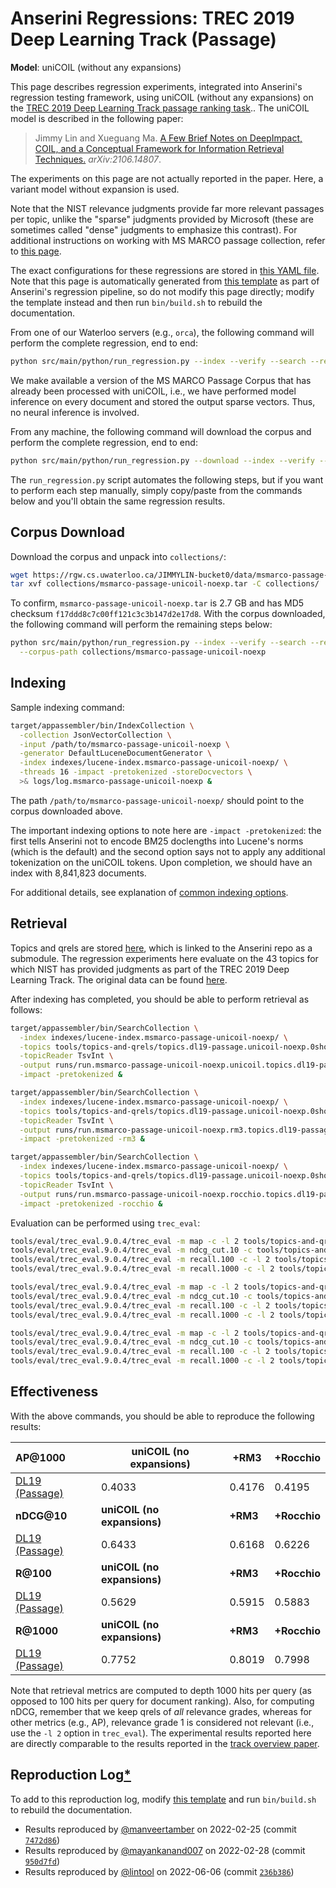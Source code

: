 # Anserini Regressions: TREC 2019 Deep Learning Track (Passage)

**Model**: uniCOIL (without any expansions)

This page describes regression experiments, integrated into Anserini's regression testing framework, using uniCOIL (without any expansions) on the [TREC 2019 Deep Learning Track passage ranking task](https://trec.nist.gov/data/deep2019.html)..
The uniCOIL model is described in the following paper:

> Jimmy Lin and Xueguang Ma. [A Few Brief Notes on DeepImpact, COIL, and a Conceptual Framework for Information Retrieval Techniques.](https://arxiv.org/abs/2106.14807) _arXiv:2106.14807_.

The experiments on this page are not actually reported in the paper.
Here, a variant model without expansion is used.

Note that the NIST relevance judgments provide far more relevant passages per topic, unlike the "sparse" judgments provided by Microsoft (these are sometimes called "dense" judgments to emphasize this contrast).
For additional instructions on working with MS MARCO passage collection, refer to [this page](../../docs/experiments-msmarco-passage.md).

The exact configurations for these regressions are stored in [this YAML file](../../src/main/resources/regression/dl19-passage-unicoil-noexp.yaml).
Note that this page is automatically generated from [this template](../../src/main/resources/docgen/templates/dl19-passage-unicoil-noexp.template) as part of Anserini's regression pipeline, so do not modify this page directly; modify the template instead and then run `bin/build.sh` to rebuild the documentation.

From one of our Waterloo servers (e.g., `orca`), the following command will perform the complete regression, end to end:

```bash
python src/main/python/run_regression.py --index --verify --search --regression dl19-passage-unicoil-noexp
```

We make available a version of the MS MARCO Passage Corpus that has already been processed with uniCOIL, i.e., we have performed model inference on every document and stored the output sparse vectors.
Thus, no neural inference is involved.

From any machine, the following command will download the corpus and perform the complete regression, end to end:

```bash
python src/main/python/run_regression.py --download --index --verify --search --regression dl19-passage-unicoil-noexp
```

The `run_regression.py` script automates the following steps, but if you want to perform each step manually, simply copy/paste from the commands below and you'll obtain the same regression results.

## Corpus Download

Download the corpus and unpack into `collections/`:

```bash
wget https://rgw.cs.uwaterloo.ca/JIMMYLIN-bucket0/data/msmarco-passage-unicoil-noexp.tar -P collections/
tar xvf collections/msmarco-passage-unicoil-noexp.tar -C collections/
```

To confirm, `msmarco-passage-unicoil-noexp.tar` is 2.7 GB and has MD5 checksum `f17ddd8c7c00ff121c3c3b147d2e17d8`.
With the corpus downloaded, the following command will perform the remaining steps below:

```bash
python src/main/python/run_regression.py --index --verify --search --regression dl19-passage-unicoil-noexp \
  --corpus-path collections/msmarco-passage-unicoil-noexp
```

## Indexing

Sample indexing command:

```bash
target/appassembler/bin/IndexCollection \
  -collection JsonVectorCollection \
  -input /path/to/msmarco-passage-unicoil-noexp \
  -generator DefaultLuceneDocumentGenerator \
  -index indexes/lucene-index.msmarco-passage-unicoil-noexp/ \
  -threads 16 -impact -pretokenized -storeDocvectors \
  >& logs/log.msmarco-passage-unicoil-noexp &
```

The path `/path/to/msmarco-passage-unicoil-noexp/` should point to the corpus downloaded above.

The important indexing options to note here are `-impact -pretokenized`: the first tells Anserini not to encode BM25 doclengths into Lucene's norms (which is the default) and the second option says not to apply any additional tokenization on the uniCOIL tokens.
Upon completion, we should have an index with 8,841,823 documents.

For additional details, see explanation of [common indexing options](../../docs/common-indexing-options.md).

## Retrieval

Topics and qrels are stored [here](https://github.com/castorini/anserini-tools/tree/master/topics-and-qrels), which is linked to the Anserini repo as a submodule.
The regression experiments here evaluate on the 43 topics for which NIST has provided judgments as part of the TREC 2019 Deep Learning Track.
The original data can be found [here](https://trec.nist.gov/data/deep2019.html).

After indexing has completed, you should be able to perform retrieval as follows:

```bash
target/appassembler/bin/SearchCollection \
  -index indexes/lucene-index.msmarco-passage-unicoil-noexp/ \
  -topics tools/topics-and-qrels/topics.dl19-passage.unicoil-noexp.0shot.tsv.gz \
  -topicReader TsvInt \
  -output runs/run.msmarco-passage-unicoil-noexp.unicoil.topics.dl19-passage.unicoil-noexp.0shot.txt \
  -impact -pretokenized &

target/appassembler/bin/SearchCollection \
  -index indexes/lucene-index.msmarco-passage-unicoil-noexp/ \
  -topics tools/topics-and-qrels/topics.dl19-passage.unicoil-noexp.0shot.tsv.gz \
  -topicReader TsvInt \
  -output runs/run.msmarco-passage-unicoil-noexp.rm3.topics.dl19-passage.unicoil-noexp.0shot.txt \
  -impact -pretokenized -rm3 &

target/appassembler/bin/SearchCollection \
  -index indexes/lucene-index.msmarco-passage-unicoil-noexp/ \
  -topics tools/topics-and-qrels/topics.dl19-passage.unicoil-noexp.0shot.tsv.gz \
  -topicReader TsvInt \
  -output runs/run.msmarco-passage-unicoil-noexp.rocchio.topics.dl19-passage.unicoil-noexp.0shot.txt \
  -impact -pretokenized -rocchio &
```

Evaluation can be performed using `trec_eval`:

```bash
tools/eval/trec_eval.9.0.4/trec_eval -m map -c -l 2 tools/topics-and-qrels/qrels.dl19-passage.txt runs/run.msmarco-passage-unicoil-noexp.unicoil.topics.dl19-passage.unicoil-noexp.0shot.txt
tools/eval/trec_eval.9.0.4/trec_eval -m ndcg_cut.10 -c tools/topics-and-qrels/qrels.dl19-passage.txt runs/run.msmarco-passage-unicoil-noexp.unicoil.topics.dl19-passage.unicoil-noexp.0shot.txt
tools/eval/trec_eval.9.0.4/trec_eval -m recall.100 -c -l 2 tools/topics-and-qrels/qrels.dl19-passage.txt runs/run.msmarco-passage-unicoil-noexp.unicoil.topics.dl19-passage.unicoil-noexp.0shot.txt
tools/eval/trec_eval.9.0.4/trec_eval -m recall.1000 -c -l 2 tools/topics-and-qrels/qrels.dl19-passage.txt runs/run.msmarco-passage-unicoil-noexp.unicoil.topics.dl19-passage.unicoil-noexp.0shot.txt

tools/eval/trec_eval.9.0.4/trec_eval -m map -c -l 2 tools/topics-and-qrels/qrels.dl19-passage.txt runs/run.msmarco-passage-unicoil-noexp.rm3.topics.dl19-passage.unicoil-noexp.0shot.txt
tools/eval/trec_eval.9.0.4/trec_eval -m ndcg_cut.10 -c tools/topics-and-qrels/qrels.dl19-passage.txt runs/run.msmarco-passage-unicoil-noexp.rm3.topics.dl19-passage.unicoil-noexp.0shot.txt
tools/eval/trec_eval.9.0.4/trec_eval -m recall.100 -c -l 2 tools/topics-and-qrels/qrels.dl19-passage.txt runs/run.msmarco-passage-unicoil-noexp.rm3.topics.dl19-passage.unicoil-noexp.0shot.txt
tools/eval/trec_eval.9.0.4/trec_eval -m recall.1000 -c -l 2 tools/topics-and-qrels/qrels.dl19-passage.txt runs/run.msmarco-passage-unicoil-noexp.rm3.topics.dl19-passage.unicoil-noexp.0shot.txt

tools/eval/trec_eval.9.0.4/trec_eval -m map -c -l 2 tools/topics-and-qrels/qrels.dl19-passage.txt runs/run.msmarco-passage-unicoil-noexp.rocchio.topics.dl19-passage.unicoil-noexp.0shot.txt
tools/eval/trec_eval.9.0.4/trec_eval -m ndcg_cut.10 -c tools/topics-and-qrels/qrels.dl19-passage.txt runs/run.msmarco-passage-unicoil-noexp.rocchio.topics.dl19-passage.unicoil-noexp.0shot.txt
tools/eval/trec_eval.9.0.4/trec_eval -m recall.100 -c -l 2 tools/topics-and-qrels/qrels.dl19-passage.txt runs/run.msmarco-passage-unicoil-noexp.rocchio.topics.dl19-passage.unicoil-noexp.0shot.txt
tools/eval/trec_eval.9.0.4/trec_eval -m recall.1000 -c -l 2 tools/topics-and-qrels/qrels.dl19-passage.txt runs/run.msmarco-passage-unicoil-noexp.rocchio.topics.dl19-passage.unicoil-noexp.0shot.txt
```

## Effectiveness

With the above commands, you should be able to reproduce the following results:

| **AP@1000**                                                                                                  | **uniCOIL (no expansions)**| **+RM3**  | **+Rocchio**|
|:-------------------------------------------------------------------------------------------------------------|-----------|-----------|-----------|
| [DL19 (Passage)](https://trec.nist.gov/data/deep2020.html)                                                   | 0.4033    | 0.4176    | 0.4195    |
| **nDCG@10**                                                                                                  | **uniCOIL (no expansions)**| **+RM3**  | **+Rocchio**|
| [DL19 (Passage)](https://trec.nist.gov/data/deep2020.html)                                                   | 0.6433    | 0.6168    | 0.6226    |
| **R@100**                                                                                                    | **uniCOIL (no expansions)**| **+RM3**  | **+Rocchio**|
| [DL19 (Passage)](https://trec.nist.gov/data/deep2020.html)                                                   | 0.5629    | 0.5915    | 0.5883    |
| **R@1000**                                                                                                   | **uniCOIL (no expansions)**| **+RM3**  | **+Rocchio**|
| [DL19 (Passage)](https://trec.nist.gov/data/deep2020.html)                                                   | 0.7752    | 0.8019    | 0.7998    |

Note that retrieval metrics are computed to depth 1000 hits per query (as opposed to 100 hits per query for document ranking).
Also, for computing nDCG, remember that we keep qrels of _all_ relevance grades, whereas for other metrics (e.g., AP), relevance grade 1 is considered not relevant (i.e., use the `-l 2` option in `trec_eval`).
The experimental results reported here are directly comparable to the results reported in the [track overview paper](https://arxiv.org/abs/2003.07820).

## Reproduction Log[*](../../docs/reproducibility.md)

To add to this reproduction log, modify [this template](../../src/main/resources/docgen/templates/dl19-passage-unicoil-noexp.template) and run `bin/build.sh` to rebuild the documentation.

+ Results reproduced by [@manveertamber](https://github.com/manveertamber) on 2022-02-25 (commit [`7472d86`](https://github.com/castorini/anserini/commit/7472d862c7311bc8bbd30655c940d6396e27c223))
+ Results reproduced by [@mayankanand007](https://github.com/mayankanand007) on 2022-02-28 (commit [`950d7fd`](https://github.com/castorini/anserini/commit/950d7fd88dbb87f39e9c1f6ccf9e41cbb6f04f36))
+ Results reproduced by [@lintool](https://github.com/lintool) on 2022-06-06 (commit [`236b386`](https://github.com/castorini/anserini/commit/236b386ddc11d292b4b736162b59488a02236d6c))
